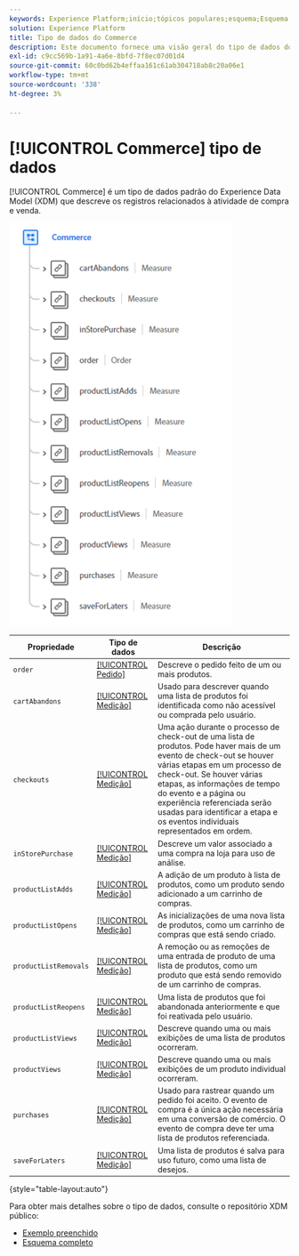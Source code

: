 ```yaml
---
keywords: Experience Platform;início;tópicos populares;esquema;Esquema;XDM;campos;esquemas;Esquemas;comércio;tipo de dados;tipo de dados;tipo de dados;
solution: Experience Platform
title: Tipo de dados do Commerce
description: Este documento fornece uma visão geral do tipo de dados do Commerce Experience Data Model (XDM).
exl-id: c9cc569b-1a91-4a6e-8bfd-7f8ec07d01d4
source-git-commit: 60c0bd62b4effaa161c61ab304718ab8c20a06e1
workflow-type: tm+mt
source-wordcount: '338'
ht-degree: 3%

---
```


# [!UICONTROL Commerce] tipo de dados

[!UICONTROL Commerce] é um tipo de dados padrão do Experience Data Model (XDM) que descreve os registros relacionados à atividade de compra e venda.

<img src="../images/data-types/commerce.PNG" width="400" /><br />

| Propriedade | Tipo de dados | Descrição |
| --- | --- | --- |
| `order` | [[!UICONTROL Pedido]](./order.md) | Descreve o pedido feito de um ou mais produtos. |
| `cartAbandons` | [[!UICONTROL Medição]](./measure.md) | Usado para descrever quando uma lista de produtos foi identificada como não acessível ou comprada pelo usuário. |
| `checkouts` | [[!UICONTROL Medição]](./measure.md) | Uma ação durante o processo de check-out de uma lista de produtos. Pode haver mais de um evento de check-out se houver várias etapas em um processo de check-out. Se houver várias etapas, as informações de tempo do evento e a página ou experiência referenciada serão usadas para identificar a etapa e os eventos individuais representados em ordem. |
| `inStorePurchase` | [[!UICONTROL Medição]](./measure.md) | Descreve um valor associado a uma compra na loja para uso de análise. |
| `productListAdds` | [[!UICONTROL Medição]](./measure.md) | A adição de um produto à lista de produtos, como um produto sendo adicionado a um carrinho de compras. |
| `productListOpens` | [[!UICONTROL Medição]](./measure.md) | As inicializações de uma nova lista de produtos, como um carrinho de compras que está sendo criado. |
| `productListRemovals` | [[!UICONTROL Medição]](./measure.md) | A remoção ou as remoções de uma entrada de produto de uma lista de produtos, como um produto que está sendo removido de um carrinho de compras. |
| `productListReopens` | [[!UICONTROL Medição]](./measure.md) | Uma lista de produtos que foi abandonada anteriormente e que foi reativada pelo usuário. |
| `productListViews` | [[!UICONTROL Medição]](./measure.md) | Descreve quando uma ou mais exibições de uma lista de produtos ocorreram. |
| `productViews` | [[!UICONTROL Medição]](./measure.md) | Descreve quando uma ou mais exibições de um produto individual ocorreram. |
| `purchases` | [[!UICONTROL Medição]](./measure.md) | Usado para rastrear quando um pedido foi aceito. O evento de compra é a única ação necessária em uma conversão de comércio. O evento de compra deve ter uma lista de produtos referenciada. |
| `saveForLaters` | [[!UICONTROL Medição]](./measure.md) | Uma lista de produtos é salva para uso futuro, como uma lista de desejos. |

{style="table-layout:auto"}

Para obter mais detalhes sobre o tipo de dados, consulte o repositório XDM público:

* [Exemplo preenchido](https://github.com/adobe/xdm/blob/master/components/datatypes/marketing/commerce.example.1.json)
* [Esquema completo](https://github.com/adobe/xdm/blob/master/components/datatypes/marketing/commerce.schema.json)
